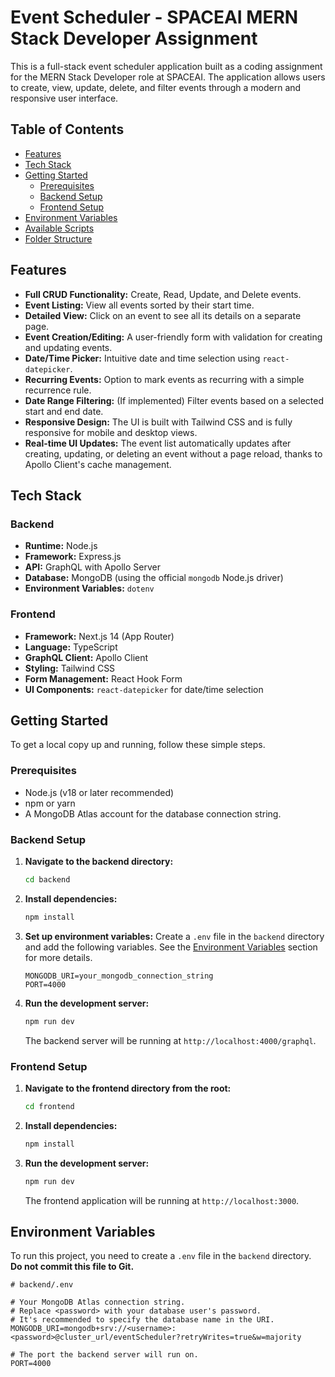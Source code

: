 # Event Scheduler - SPACEAI MERN Stack Developer Assignment

This is a full-stack event scheduler application built as a coding assignment for the MERN Stack Developer role at SPACEAI. The application allows users to create, view, update, delete, and filter events through a modern and responsive user interface.

## Table of Contents

- [Features](#features)
- [Tech Stack](#tech-stack)
- [Getting Started](#getting-started)
  - [Prerequisites](#prerequisites)
  - [Backend Setup](#backend-setup)
  - [Frontend Setup](#frontend-setup)
- [Environment Variables](#environment-variables)
- [Available Scripts](#available-scripts)
- [Folder Structure](#folder-structure)



## Features

- **Full CRUD Functionality:** Create, Read, Update, and Delete events.
- **Event Listing:** View all events sorted by their start time.
- **Detailed View:** Click on an event to see all its details on a separate page.
- **Event Creation/Editing:** A user-friendly form with validation for creating and updating events.
- **Date/Time Picker:** Intuitive date and time selection using `react-datepicker`.
- **Recurring Events:** Option to mark events as recurring with a simple recurrence rule.
- **Date Range Filtering:** (If implemented) Filter events based on a selected start and end date.
- **Responsive Design:** The UI is built with Tailwind CSS and is fully responsive for mobile and desktop views.
- **Real-time UI Updates:** The event list automatically updates after creating, updating, or deleting an event without a page reload, thanks to Apollo Client's cache management.

## Tech Stack

### Backend

- **Runtime:** Node.js
- **Framework:** Express.js
- **API:** GraphQL with Apollo Server
- **Database:** MongoDB (using the official `mongodb` Node.js driver)
- **Environment Variables:** `dotenv`

### Frontend

- **Framework:** Next.js 14 (App Router)
- **Language:** TypeScript
- **GraphQL Client:** Apollo Client
- **Styling:** Tailwind CSS
- **Form Management:** React Hook Form
- **UI Components:** `react-datepicker` for date/time selection

## Getting Started

To get a local copy up and running, follow these simple steps.

### Prerequisites

- Node.js (v18 or later recommended)
- npm or yarn
- A MongoDB Atlas account for the database connection string.

### Backend Setup

1.  **Navigate to the backend directory:**
    ```bash
    cd backend
    ```

2.  **Install dependencies:**
    ```bash
    npm install
    ```

3.  **Set up environment variables:**
    Create a `.env` file in the `backend` directory and add the following variables. See the [Environment Variables](#environment-variables) section for more details.
    ```
    MONGODB_URI=your_mongodb_connection_string
    PORT=4000
    ```

4.  **Run the development server:**
    ```bash
    npm run dev
    ```
    The backend server will be running at `http://localhost:4000/graphql`.

### Frontend Setup

1.  **Navigate to the frontend directory from the root:**
    ```bash
    cd frontend
    ```

2.  **Install dependencies:**
    ```bash
    npm install
    ```

3.  **Run the development server:**
    ```bash
    npm run dev
    ```
    The frontend application will be running at `http://localhost:3000`.

## Environment Variables

To run this project, you need to create a `.env` file in the `backend` directory. **Do not commit this file to Git.**

```env
# backend/.env

# Your MongoDB Atlas connection string.
# Replace <password> with your database user's password.
# It's recommended to specify the database name in the URI.
MONGODB_URI=mongodb+srv://<username>:<password>@cluster_url/eventScheduler?retryWrites=true&w=majority

# The port the backend server will run on.
PORT=4000
